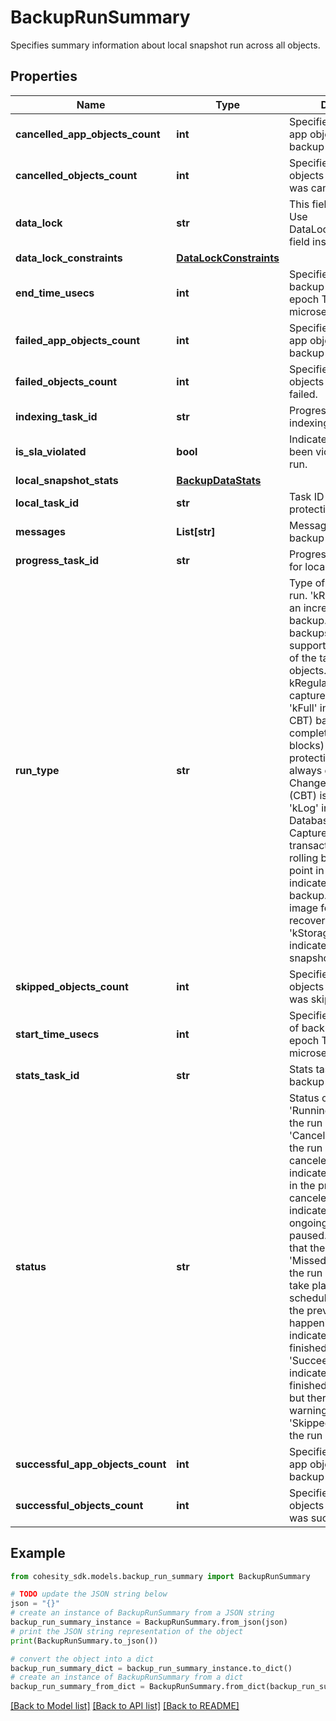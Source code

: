 # BackupRunSummary

Specifies summary information about local snapshot run across all objects.

## Properties

Name | Type | Description | Notes
------------ | ------------- | ------------- | -------------
**cancelled_app_objects_count** | **int** | Specifies the count of app objects for which backup was cancelled. | [optional] 
**cancelled_objects_count** | **int** | Specifies the count of objects for which backup was cancelled. | [optional] 
**data_lock** | **str** | This field is deprecated. Use DataLockConstraints field instead. | [optional] 
**data_lock_constraints** | [**DataLockConstraints**](DataLockConstraints.md) |  | [optional] 
**end_time_usecs** | **int** | Specifies the end time of backup run in Unix epoch Timestamp(in microseconds). | [optional] 
**failed_app_objects_count** | **int** | Specifies the count of app objects for which backup failed. | [optional] 
**failed_objects_count** | **int** | Specifies the count of objects for which backup failed. | [optional] 
**indexing_task_id** | **str** | Progress monitor task for indexing. | [optional] 
**is_sla_violated** | **bool** | Indicated if SLA has been violated for this run. | [optional] 
**local_snapshot_stats** | [**BackupDataStats**](BackupDataStats.md) |  | [optional] 
**local_task_id** | **str** | Task ID for a local protection run. | [optional] 
**messages** | **List[str]** | Message about the backup run. | [optional] 
**progress_task_id** | **str** | Progress monitor task id for local backup run. | [optional] 
**run_type** | **str** | Type of Protection Group run. &#39;kRegular&#39; indicates an incremental (CBT) backup. Incremental backups utilizing CBT (if supported) are captured of the target protection objects. The first run of a kRegular schedule captures all the blocks. &#39;kFull&#39; indicates a full (no CBT) backup. A complete backup (all blocks) of the target protection objects are always captured and Change Block Tracking (CBT) is not utilized. &#39;kLog&#39; indicates a Database Log backup. Capture the database transaction logs to allow rolling back to a specific point in time. &#39;kSystem&#39; indicates system volume backup. It produces an image for bare metal recovery. &#39;kStorageArraySnapshot&#39; indicates storage array snapshot backup. | [optional] 
**skipped_objects_count** | **int** | Specifies the count of objects for which backup was skipped. | [optional] 
**start_time_usecs** | **int** | Specifies the start time of backup run in Unix epoch Timestamp(in microseconds). | [optional] 
**stats_task_id** | **str** | Stats task id for local backup run. | [optional] 
**status** | **str** | Status of the backup run. &#39;Running&#39; indicates that the run is still running. &#39;Canceled&#39; indicates that the run has been canceled. &#39;Canceling&#39; indicates that the run is in the process of being canceled. &#39;Paused&#39; indicates that the ongoing run has been paused. &#39;Failed&#39; indicates that the run has failed. &#39;Missed&#39; indicates that the run was unable to take place at the scheduled time because the previous run was still happening. &#39;Succeeded&#39; indicates that the run has finished successfully. &#39;SucceededWithWarning&#39; indicates that the run finished successfully, but there were some warning messages. &#39;Skipped&#39; indicates that the run was skipped. | [optional] 
**successful_app_objects_count** | **int** | Specifies the count of app objects for which backup was successful. | [optional] 
**successful_objects_count** | **int** | Specifies the count of objects for which backup was successful. | [optional] 

## Example

```python
from cohesity_sdk.models.backup_run_summary import BackupRunSummary

# TODO update the JSON string below
json = "{}"
# create an instance of BackupRunSummary from a JSON string
backup_run_summary_instance = BackupRunSummary.from_json(json)
# print the JSON string representation of the object
print(BackupRunSummary.to_json())

# convert the object into a dict
backup_run_summary_dict = backup_run_summary_instance.to_dict()
# create an instance of BackupRunSummary from a dict
backup_run_summary_from_dict = BackupRunSummary.from_dict(backup_run_summary_dict)
```
[[Back to Model list]](../README.md#documentation-for-models) [[Back to API list]](../README.md#documentation-for-api-endpoints) [[Back to README]](../README.md)


